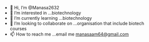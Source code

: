 - 👋 Hi, I’m @Manasa2632
- 👀 I’m interested in ...biotechnology
- 🌱 I’m currently learning ...biotechnology
- 💞️ I’m looking to collaborate on ...organisation that include biotech courses
- 📫 How to reach me ...email me manasaam64@gmail.com
<!---
Manasa2632/Manasa2632 is a ✨ special ✨ repository because its `README.md` (this file) appears on your GitHub profile.
You can click the Preview link to take a look at your changes.
--->
